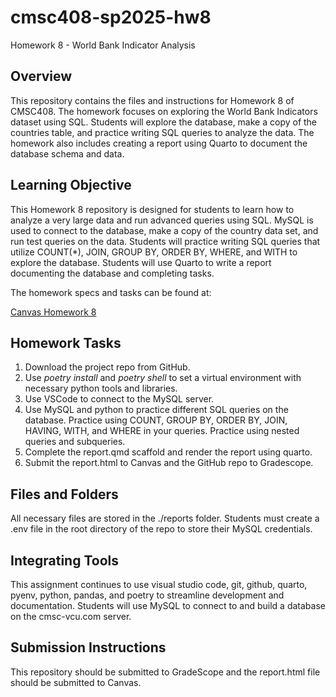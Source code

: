 # cmsc408-sp2025-hw8

Homework 8 - World Bank Indicator Analysis

## Overview
This repository contains the files and instructions for Homework 8 of CMSC408. The homework focuses on exploring the World Bank Indicators dataset using SQL. Students will explore the database, make a copy of the countries table, and practice writing SQL queries to analyze the data. The homework also includes creating a report using Quarto to document the database schema and data.

## Learning Objective
This Homework 8 repository is designed for students to learn how to analyze a very large data and run advanced queries using SQL. MySQL is used to connect to the database, make a copy of the country data set, and run test queries on the data. Students will practice writing SQL queries that utilize COUNT(*), JOIN, GROUP BY, ORDER BY, WHERE, and WITH to explore the database. Students will use Quarto to write a report documenting the database and completing tasks. 

The homework specs and tasks can be found at:

[Canvas Homework 8](https://virginiacommonwealth.instructure.com/courses/113813/assignments/1072347)

## Homework Tasks
1. Download the project repo from GitHub. 
2. Use *poetry install* and *poetry shell* to set a virtual environment with necessary python tools and libraries. 
3. Use VSCode to connect to the MySQL server. 
4. Use MySQL and python to practice different SQL queries on the database. Practice using COUNT, GROUP BY, ORDER BY, JOIN, HAVING, WITH, and WHERE in your queries. Practice using nested queries and subqueries.
5. Complete the report.qmd scaffold and render the report using quarto. 
6. Submit the report.html to Canvas and the GitHub repo to Gradescope. 

## Files and Folders
All necessary files are stored in the ./reports folder. Students must create a .env file in the root directory of the repo to store their MySQL credentials. 

## Integrating Tools
This assignment continues to use visual studio code, git, github, quarto, pyenv, python, pandas, and poetry to streamline development and documentation. Students will use MySQL to connect to and build a database on the cmsc-vcu.com server.

## Submission Instructions
This repository should be submitted to GradeScope and the report.html file should be submitted to Canvas.





